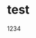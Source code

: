 <!--
 * @Author: Mayipeng
 * @Date: 2023-06-28 12:53:14
 * @LastEditors: Mayipeng
 * @LastEditTime: 2023-06-28 12:53:28
 * @FilePath: \undefinedd:\Git\test\README.md
 * @Description: 
 * 
 * Copyright (c) 2023 by 1171672047@qq.com, All Rights Reserved. 
-->
# test
1234